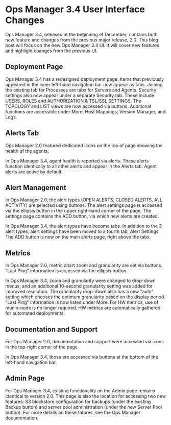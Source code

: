 # Ops Manager 3.4 User Interface Changes

Ops Manager 3.4, released at the beginning of December, contains both new feature and changes from the previous major release, 2.0. This blog post will focus on the new Ops Manager 3.4 UI. It will cover new features and highlight changes from the previous UI.
 

## Deployment Page

Ops Manager 3.4 has a redesigned deployment page. Items that previously appeared in the inner left-hand navigation bar now appear as tabs. Joining the existing tab for Processes are tabs for Servers and Agents. Security settings also now appear under a separate Security tab. These include USERS, ROLES and AUTHORIZATION & TSL/SSL SETTINGS. The TOPOLOGY and LIST views are now accessed via buttons. Additional functions are accessible under More: Host Mappings, Version Manager, and Logs.

## Alerts Tab

Ops Manager 2.0 featured dedicated icons on the top of page showing the health of the agents.

In Ops Manager 3.4, agent health is reported via alerts. These alerts function identically to all other alerts and appear in the Alerts tab. Agent alerts are active by default.

## Alert Management

In Ops Manager 2.0, the alert types (OPEN ALERTS, CLOSED ALERTS, ALL ACTIVITY) are selected using buttons.  The alert settings page is accessed via the ellipsis button in the upper right-hand corner of the page.   The settings page contains the ADD button, via which new alerts are created.

In Ops Manager 3.4, the alert types have become tabs.  In addition to the 3 alert types, alert settings have been moved to a fourth tab, Alert Settings.  The ADD button is now on the main alerts page, right above the tabs.


## Metrics

In Ops Manager 2.0, metric chart zoom and granularity are set via buttons. "Last Ping" information is accessed via the ellipsis button.

In Ops Manager 3.4, zoom and granularity were changed to drop-down menus, and an additional 10-second granularity setting was added for improved resolution. The granularity drop-down also has a new "auto" setting which chooses the optimum granularity based on the display period.  "Last Ping" information is now listed under More. For HW metrics, use of munin-node is no longer required. HW metrics are automatically gathered for automated deployments.

## Documentation and Support

For Ops Manager 2.0, documentation and support were accessed via icons in the top-right corner of the page.

In Ops Manager 3.4, those are accessed via buttons at the bottom of the left-hand navigation bar.

## Admin Page

For Ops Manager 3.4, existing functionality on the Admin page remains identical to version 2.0. This page is also the location for accessing two new features: S3 blockstore configuration for backups (under the existing Backup button) and server pool administration (under the new Server Pool button). For more details on these fatures, see the Ops Manager documentation.
